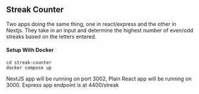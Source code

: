 ## Streak Counter

Two apps doing the same thing, one in react/express and the other in Nextjs. They take in an input and determine the highest number of even/odd streaks based on the letters entered.

#### Setup With Docker
```
cd streak-counter
docker compose up
```
NextJS app will be running on port 3002, Plain React app will be running on 3000. Express app endpoint is at 4400/streak
